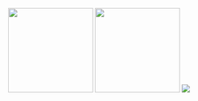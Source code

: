 
<p align="center">
  <img height=170rem src="https://github-readme-stats.vercel.app/api/top-langs?username=yyuhdev&theme=catppuccin_mocha&show_icons=true&hide_border=true&layout=compact"/>
  <img height=170rem src="https://github-readme-stats.vercel.app/api?username=yyuhdev&theme=catppuccin_mocha&show_icons=true&hide_border=true&include_orgs=true"/>
  
  <img src="https://skillicons.dev/icons?i=java,kotlin,markdown,php,mysql,sqlite,mongodb,redis,linux,laravel,vuejs,html,css,javascript,tailwind" />
</p>
